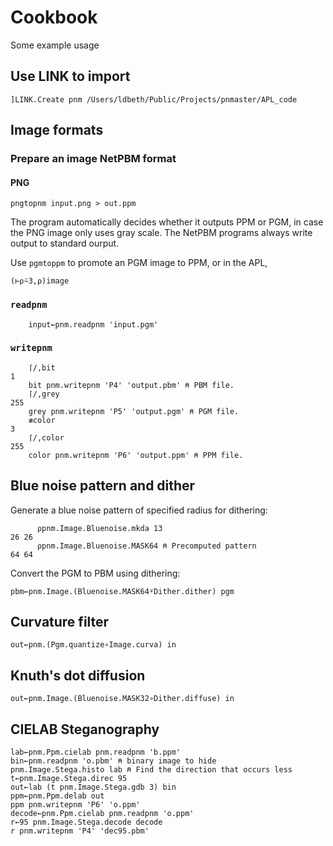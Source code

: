 # Cookbook

Some example usage

## Use LINK to import
```text
]LINK.Create pnm /Users/ldbeth/Public/Projects/pnmaster/APL_code
```

## Image formats

### Prepare an image NetPBM format

#### PNG
```shell
pngtopnm input.png > out.ppm
```

The program automatically decides whether it outputs PPM or PGM, in case
the PNG image only uses gray scale. The NetPBM programs always write output
to standard ourput.

Use `pgmtoppm` to promote an PGM image to PPM, or in the APL,

```apl
(⊢⍴⍨3,⍴)image
```


### `readpnm`

```apl
    input←pnm.readpnm 'input.pgm'
```


### `writepnm`

```apl
    ⌈/,bit
1
    bit pnm.writepnm 'P4' 'output.pbm' ⍝ PBM file.
    ⌈/,grey
255
    grey pnm.writepnm 'P5' 'output.pgm' ⍝ PGM file.
    ≢color
3
    ⌈/,color
255
    color pnm.writepnm 'P6' 'output.ppm' ⍝ PPM file.
```

## Blue noise pattern and dither

Generate a blue noise pattern of specified radius for dithering:

```apl
      ⍴pnm.Image.Bluenoise.mkda 13
26 26
      ⍴pnm.Image.Bluenoise.MASK64 ⍝ Precomputed pattern
64 64
```

Convert the PGM to PBM using dithering:

```apl
pbm←pnm.Image.(Bluenoise.MASK64⍤Dither.dither) pgm
```

## Curvature filter
```apl
out←pnm.(Pgm.quantize∘Image.curva) in
```

## Knuth's dot diffusion
```apl
out←pnm.Image.(Bluenoise.MASK32∘Dither.diffuse) in
```

## CIELAB Steganography
```apl
lab←pnm.Ppm.cielab pnm.readpnm 'b.ppm'
bin←pnm.readpnm 'o.pbm' ⍝ binary image to hide
pnm.Image.Stega.histo lab ⍝ Find the direction that occurs less
t←pnm.Image.Stega.direc 95
out←lab (t pnm.Image.Stega.gdb 3) bin
ppm←pnm.Ppm.delab out
ppm pnm.writepnm 'P6' 'o.ppm'
decode←pnm.Ppm.cielab pnm.readpnm 'o.ppm'
r←95 pnm.Image.Stega.decode decode
r pnm.writepnm 'P4' 'dec95.pbm'
```